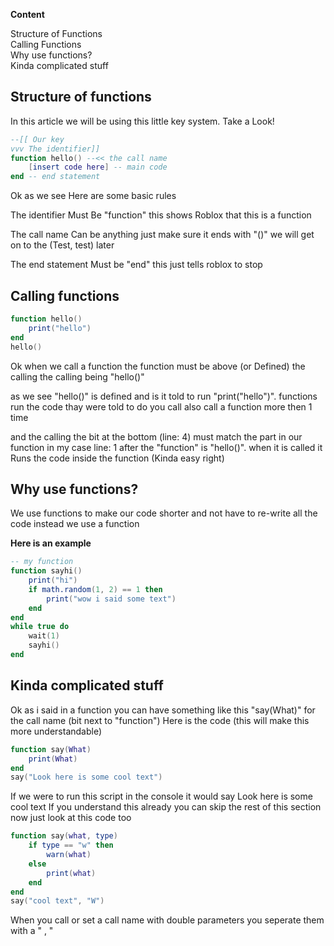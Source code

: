  **Content**

Structure of Functions <br>
Calling Functions <br>
Why use functions? <br>
Kinda complicated stuff <br>



## Structure of functions
In this article we will be using this little key system. Take a Look!
```lua
--[[ Our key
vvv The identifier]]
function hello() --<< the call name
    [insert code here] -- main code
end -- end statement
```
Ok as we see Here are some basic rules <br>

The identifier Must Be "function" this shows Roblox that this is a function <br>

The call name Can be anything just make sure it ends with "()" we will get on to the (Test, test) later  <br>

The end statement Must be "end" this just tells roblox to stop <br>

## **Calling functions**
```lua
function hello()
    print("hello")
end
hello()
```
Ok when we call a function the function must be above (or Defined) the calling the calling being "hello()" 

as we see "hello()" is defined and is it told to run "print("hello")".  functions run the code thay were told to do you call also call a function more then 1 time 

and the calling the bit at the bottom (line: 4) must match the part in our function in my case line: 1 after the "function" is "hello()". when it is called it Runs the code inside the function (Kinda easy right)

## **Why use functions?**
We use functions to make our code shorter and not have to re-write all the code instead we use a function

**Here is an example**
```lua
-- my function
function sayhi()
    print("hi")
    if math.random(1, 2) == 1 then
        print("wow i said some text")
    end
end
while true do
    wait(1)
    sayhi()
end
```


## **Kinda complicated stuff**
Ok as i said in a function you can have something like this "say(What)" for the call name (bit next to "function") Here is the code (this will make this more understandable)
```lua
function say(What)
    print(What)
end
say("Look here is some cool text")
```
If we were to run this script in the console it would say   Look here is some cool text    If you understand this already you can skip the rest of this section now just look at this code too
```lua
function say(what, type)
    if type == "w" then
        warn(what)
    else
        print(what)
    end
end
say("cool text", "W")
```
When you call or set a call name with double parameters you seperate them with a " , " 

